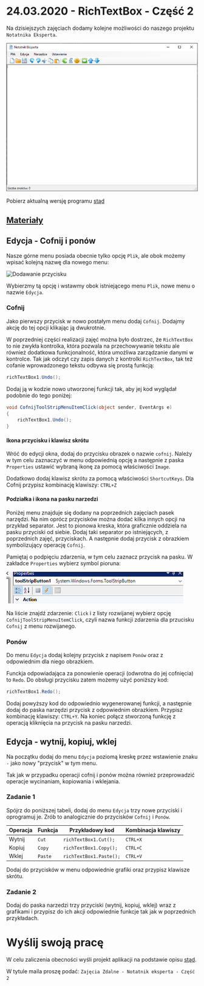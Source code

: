 # 24.03.2020 - RichTextBox - Część 2

Na dzisiejszych zajęciach dodamy kolejne możliwości do naszego projektu `Notatnika Eksperta`. 

![Efekt końcowy](Grafiki/T16/screen00.png)

Pobierz aktualną wersję programu [stąd](Download/NotatnikEksperta_24.03.2020.zip)

## [Materiały](T16_Materiały.pdf)

## Edycja - Cofnij i ponów

Nasze górne menu posiada obecnie tylko opcję `Plik`, ale obok możemy wpisać kolejną nazwę dla nowego menu:

![Dodawanie przycisku](Grafiki/screen21.png)

Wybierzmy tą opcję i wstawmy obok istniejącego menu `Plik`, nowe menu o nazwie `Edycja`.

### Cofnij

Jako pierwszy przycisk w nowo postałym menu dodaj `Cofnij`. Dodajmy akcję do tej opcji klikając ją dwukrotnie. 

W poprzedniej części realizacji zajęć można było dostrzec, że `RichTextBox` to nie zwykła kontrolka, która pozwala na przechowywanie tekstu ale również dodatkowa funkcjonalność, która umożliwa zarządzanie danymi w kontrolce. Tak jak odczyt czy zapis danych z kontrolki `RichTextBox`, tak też cofanie wprowadzonego tekstu odbywa się prostą funkcją:

```csharp
richTextBox1.Undo();
```

Dodaj ją w kodzie nowo utworzonej funkcji tak, aby jej kod wyglądał podobnie do tego poniżej:

```csharp
void CofnijToolStripMenuItemClick(object sender, EventArgs e)
{
	richTextBox1.Undo();
}
```

#### Ikona przycisku i klawisz skrótu

Wróć do edycji okna, dodaj do przycisku obrazek o nazwie `cofnij`. Należy w tym celu zaznaczyć w menu odpowiednią opcję a następnie z paska `Properties` ustawić wybraną ikonę za pomocą właściwości `Image`.

Dodatkowo dodaj klawisz skrótu za pomocą właściwości `ShortcutKeys`. Dla Cofnij przypisz kombinację klawiszy: `CTRL+Z`

#### Podziałka i ikona na pasku narzedzi

Poniżej menu znajduje się dodany na poprzednich zajęciach pasek narzędzi. Na nim oprócz przycisków można dodać kilka innych opcji na przykład separator. Jest to pionowa kreska, która graficznie oddziela na pasku przyciski od siebie. Dodaj taki separator po istniejących, z poprzednich zajęć, przyciskach. A następnie dodaj przycisk z obrazkiem symbolizujący operację `Cofnij`.

Pamiętaj o podpięciu zdarzenia, w tym celu zaznacz przycisk na pasku. W zakładce `Properties` wybierz symbol pioruna: 

![Dodawanie przycisku](Grafiki/T16/screen20.png)

Na liście znajdź zdarzenie: `Click` i z listy rozwijanej wybierz opcję `CofnijToolStripMenuItemClick`, czyli nazwa funkcji zdarzenia dla przucisku `Cofnij` z menu rozwijanego.

### Ponów

Do menu `Edycja` dodaj kolejny przycisk z napisem `Ponów` oraz z odpowiednim dla niego obrazkiem. 

Funckja odpowiadająca za ponowienie operacji (odwrotna do jej cofnięcia) to `Redo`. Do obsługi przycisku zatem możemy użyć poniższy kod:

```csharp
richTextBox1.Redo();
```

Dodaj powyższy kod do odpowiednio wygenerowanej funkcji, a następnie dodaj do paska narzędzi przycisk z odpowiednim obrazkiem. Przypisz kombinację klawiszy: `CTRL+Y`. Na koniec połącz stworzoną funkcję z operacją kliknięcia na przycisk na pasku narzedzi. 

## Edycja - wytnij, kopiuj, wklej

Na początku dodaj do menu `Edycja` poziomą kreskę przez wstawienie znaku `-` jako nowy "przycisk" w tym menu. 

Tak jak w przypadku operacji cofnij i ponów można również przeprowadzić operacje wycinaniam, kopiowania i wklejania.

### Zadanie 1
Spójrz do poniższej tabeli, dodaj do menu `Edycja` trzy nowe przyciski i oprogramuj je. Zrób to analogicznie do przycisków `Cofnij` i `Ponów`.

|Operacja|Funkcja|Przykładowy kod|Kombinacja klawiszy
|-|-|-|-|
|Wytnij|`Cut`|`richTextBox1.Cut();`|`CTRL+X`|
|Kopiuj|`Copy`|`richTextBox1.Copy();`|`CTRL+C`|
|Wklej|`Paste`|`richTextBox1.Paste();`|`CTRL+V`|

Dodaj do przycisków w menu odpowiednie grafiki oraz przypisz klawisze skrótu.

### Zadanie 2

Dodaj do paska narzedzi trzy przyciski (wytnij, kopiuj, wklej) wraz z grafikami i przypisz do ich akcji odpowiednie funkcje tak jak w poprzednich przykładach.

# Wyślij swoją pracę

W celu zaliczenia obecności wyśli projekt aplikacji na podstawie opisu [stąd](../ZdalneInstrukcja#wysyłanie-projektu-aplikacji-okienkowej).

W tytule maila proszę podać: `Zajęcia Zdalne - Notatnik eksperta - Część 2`